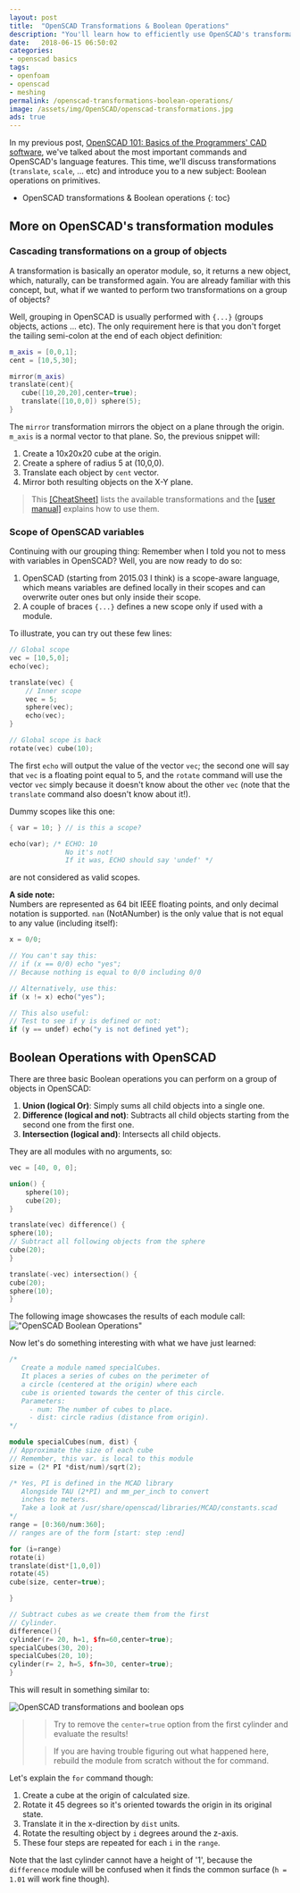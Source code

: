 ```yaml
---
layout: post
title:  "OpenSCAD Transformations & Boolean Operations"
description: "You'll learn how to efficiently use OpenSCAD's transformation and Boolean operation modules to create your STL geometries."
date:   2018-06-15 06:50:02
categories:
- openscad basics
tags: 
- openfoam
- openscad
- meshing
permalink: /openscad-transformations-boolean-operations/
image: /assets/img/OpenSCAD/openscad-transformations.jpg
ads: true
---
```


In my previous post, [OpenSCAD 101: Basics of the Programmers' CAD software](/openscad-basics/),
we've talked about the most important commands and OpenSCAD's language features.
This time, we'll discuss transformations (`translate`, `scale`, ... etc) and
introduce you to a new subject: Boolean operations on primitives.
<!--more-->


* OpenSCAD transformations & Boolean operations
{: toc}


## More on OpenSCAD's transformation modules

### Cascading transformations on a group of objects

A transformation is basically an operator module, so, it returns a new object,
which, naturally, can be transformed again. You are already familiar with this
concept, but, what if we wanted to perform two transformations on a group of
objects?

Well, grouping in OpenSCAD is usually performed with `{...}` (groups objects,
actions ... etc). The only requirement here is that you don't forget the tailing
semi-colon at the end of each object definition:

~~~cpp
m_axis = [0,0,1];
cent = [10,5,30];

mirror(m_axis) 
translate(cent){
   cube([10,20,20],center=true);
   translate([10,0,0]) sphere(5);
}
~~~

The `mirror` transformation mirrors the object on a plane through the origin.
`m_axis` is a normal vector to that plane. So, the previous snippet will:

1. Create a 10x20x20 cube at the origin.
2. Create a sphere of radius 5 at (10,0,0).
3. Translate each object by `cent` vector.
4. Mirror both resulting objects on the X-Y plane.

> This [[CheatSheet]](http://openscad.org/cheatsheet/) lists the available transformations
> and the [[user
> manual]](https://en.wikibooks.org/wiki/OpenSCAD_User_Manual/Transformations#mirror)
> explains how to use them. 

### Scope of OpenSCAD variables

Continuing with our grouping thing: Remember when I told you not to mess with
variables in OpenSCAD? Well, you are now ready to do so:

1. OpenSCAD (starting from 2015.03 I think) is a scope-aware language, which
   means variables are defined locally in their scopes and can overwrite outer
   ones but only inside their scope.
2. A couple of braces `{...}` defines a new scope only if used with a module.

To illustrate, you can try out these few lines:

~~~cpp
// Global scope
vec = [10,5,0];
echo(vec);

translate(vec) {
    // Inner scope
    vec = 5;
    sphere(vec);
    echo(vec);
}

// Global scope is back
rotate(vec) cube(10);
~~~

The first `echo` will output the value of the vector `vec`; the second one will
say that `vec` is a floating point equal to 5, and the `rotate` command
will use the vector `vec` simply because it doesn't know about the other `vec`
(note that the `translate` command also doesn't know about it!).

Dummy scopes like this one:
~~~cpp
{ var = 10; } // is this a scope?

echo(var); /* ECHO: 10 
              No it's not! 
              If it was, ECHO should say 'undef' */
~~~
are not considered as valid scopes.

**A side note:**  
Numbers are represented as 64 bit IEEE floating points, and only decimal
notation is supported.
`nan` (NotANumber) is the only value that is not equal to any value (including
itself):
~~~cpp
x = 0/0;

// You can't say this:
// if (x == 0/0) echo "yes";
// Because nothing is equal to 0/0 including 0/0

// Alternatively, use this:
if (x != x) echo("yes");

// This also useful:
// Test to see if y is defined or not:
if (y == undef) echo("y is not defined yet");
~~~

## Boolean Operations with OpenSCAD

There are three basic Boolean operations you can perform on a group of objects
in OpenSCAD:

1. **Union (logical Or)**: Simply sums all child objects into a single one.
2. **Difference (logical and not)**: Subtracts all child objects starting from
   the second one from the first one.
3. **Intersection (logical and)**: Intersects all child objects.


They are all modules with no arguments, so:
~~~cpp
vec = [40, 0, 0];

union() {
    sphere(10);
    cube(20);
}

translate(vec) difference() {
sphere(10);
// Subtract all following objects from the sphere
cube(20);
}

translate(-vec) intersection() {
cube(20);
sphere(10);
}
~~~

The following image showcases the results of each module call:
!["OpenSCAD Boolean Operations"](/assets/img/OpenSCAD/openscad-boolean-operations.jpg)


Now let's do something interesting with what we have just learned:

~~~cpp
/*
   Create a module named specialCubes.
   It places a series of cubes on the perimeter of
   a circle (centered at the origin) where each
   cube is oriented towards the center of this circle.
   Parameters:
     - num: The number of cubes to place.
     - dist: circle radius (distance from origin). 
*/

module specialCubes(num, dist) {
// Approximate the size of each cube
// Remember, this var. is local to this module
size = (2* PI *dist/num)/sqrt(2);

/* Yes, PI is defined in the MCAD library
   Alongside TAU (2*PI) and mm_per_inch to convert
   inches to meters.
   Take a look at /usr/share/openscad/libraries/MCAD/constants.scad
*/
range = [0:360/num:360];
// ranges are of the form [start: step :end]

for (i=range)
rotate(i)
translate(dist*[1,0,0])
rotate(45)
cube(size, center=true);

}

// Subtract cubes as we create them from the first
// Cylinder.
difference(){
cylinder(r= 20, h=1, $fn=60,center=true);
specialCubes(30, 20);
specialCubes(20, 10);
cylinder(r= 2, h=5, $fn=30, center=true);
}
~~~

This will result in something similar to:

![OpenSCAD transformations and boolean ops](/assets/img/OpenSCAD/openscad-interesting-boolean.jpg)

>
> > Try to remove the `center=true` option from the first cylinder and
> > evaluate the results!
> 
> > If you are having trouble figuring out what happened here,  
> > rebuild the module from scratch without the for command.
>

Let's explain the `for` command though:
1. Create a cube at the origin of calculated size.
2. Rotate it 45 degrees so it's oriented towards the origin in its original state.
3. Translate it in the x-direction by `dist` units.
4. Rotate the resulting object by `i` degrees around the z-axis. 
5. These four steps are repeated for each `i` in the `range`.

Note that the last cylinder cannot have a height of '1', because 
the `difference` module will be confused when it finds the common
 surface (`h = 1.01` will work fine though).
